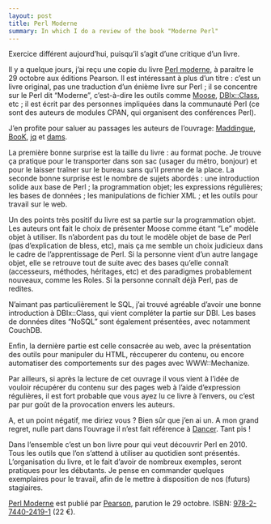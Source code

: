 ```yaml
---
layout: post
title: Perl Moderne
summary: In which I do a review of the book "Moderne Perl"
---
```

Exercice différent aujourd’hui, puisqu’il s’agit d’une critique d’un livre.

Il y a quelque jours, j’ai reçu une copie du livre [Perl moderne](http://www.pearson.fr/livre/?GCOI=27440100979970), à paraitre le 29 octobre aux éditions Pearson. Il est intéressant à plus d’un titre : c’est un livre original, pas une traduction d’un énième livre sur Perl ; il se concentre sur le Perl dit “Moderne”, c’est-à-dire les outils comme [Moose](http://search.cpan.org/perldoc?Moose), [DBIx::Class](http://search.cpan.org/perldoc?DBIx::Class), etc ; il est écrit par des personnes impliquées dans la communauté Perl (ce sont des auteurs de modules CPAN, qui organisent des conférences Perl).

J’en profite pour saluer au passages les auteurs de l’ouvrage: [Maddingue](http://github.com/maddingue), [BooK](http://github.com/book), [jq](http://github.com/jquelin) et [dams](http://github.com/dams).

La première bonne surprise est la taille du livre : au format poche. Je trouve ça pratique pour le transporter dans son sac (usager du métro, bonjour) et pour le laisser traîner sur le bureau sans qu’il prenne de la place. La seconde bonne surprise est le nombre de sujets abordés : une introduction solide aux base de Perl ; la programmation objet; les expressions régulières; les bases de données ; les manipulations de fichier XML ; et les outils pour travail sur le web.

Un des points très positif du livre est sa partie sur la programmation objet. Les auteurs ont fait le choix de présenter Moose comme étant “Le” modèle objet à utiliser. Ils n’abordent pas du tout le modèle objet de base de Perl (pas d’explication de bless, etc), mais ça me semble un choix judicieux dans le cadre de l’apprentissage de Perl. Si la personne vient d’un autre langage objet, elle se retrouve tout de suite avec des bases qu’elle connaît (accesseurs, méthodes, héritages, etc) et des paradigmes probablement nouveaux, comme les Roles. Si la personne connaît déjà Perl, pas de redites.

N’aimant pas particulièrement le SQL, j’ai trouvé agréable d’avoir une bonne introduction à DBIx::Class, qui vient compléter la partie sur DBI. Les bases de données dites “NoSQL” sont également présentées, avec notamment CouchDB.

Enfin, la dernière partie est celle consacrée au web, avec la présentation des outils pour manipuler du HTML, réccuperer du contenu, ou encore automatiser des comportements sur des pages avec WWW::Mechanize.

Par ailleurs, si après la lecture de cet ouvrage il vous vient à l’idée de vouloir récupérer du contenu sur des pages web à l’aide d’expression régulières, il est fort probable que vous ayez lu ce livre à l’envers, ou c’est par pur goût de la provocation envers les auteurs.

A, et un point négatif, me diriez vous ? Bien sûr que j’en ai un. A mon grand regret, nulle part dans l’ouvrage il n’est fait référence à [Dancer](http://github.com/perldancer/dancer). Tant pis !

Dans l’ensemble c’est un bon livre pour qui veut découvrir Perl en 2010. Tous les outils que l’on s’attend à utiliser au quotidien sont présentés. L’organisation du livre, et le fait d’avoir de nombreux exemples, seront pratiques pour les débutants. Je pense en commander quelques exemplaires pour le travail, afin de le mettre à disposition de nos (futurs) stagiaires.

[Perl Moderne](http://www.pearson.fr/livre/?GCOI=27440100979970) est publié par [Pearson](http://www.pearson.fr/), parution le 29 octobre. ISBN: [978-2-7440-2419-1](http://www.amazon.fr/Perl-S%C3%A9bastien-Aperghis-Tramoni/dp/2744024198/ref=sr_1_1?ie=UTF8&qid=1288034071&sr=8-1) (22 €).
